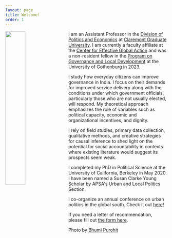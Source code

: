 ```yaml
---
layout: page
title: Welcome!
order: 1
---
```


<!-- Google tag (gtag.js) -->
<script async src="https://www.googletagmanager.com/gtag/js?id=G-95H7WJPKDP"></script>
<script>
  window.dataLayer = window.dataLayer || [];
  function gtag(){dataLayer.push(arguments);}
  gtag('js', new Date());

  gtag('config', 'G-95H7WJPKDP');
</script>
<img style="float: left;padding-right: 20px;" src="picture2.png"  width="35%" height="35%">


I am an Assistant Professor in the [Division of Politics and Economics](https://www.cgu.edu/school/ssspe/division-of-politics-economics/) at [Claremont Graduate University](https://www.cgu.edu). I am currently a faculty affiliate at the [Center for Effective Global Action](https://cega.berkeley.edu) and  was a non-resident fellow in the [Program on Governance and Local Development](https://gld.gu.se) at the University of Gothenburg in 2023.


I study how everyday citizens can improve governance in India. I focus on their demands for improved service delivery along with the conditions under which government officials, particularly those who are not usually elected, will respond. My theoretical approach emphasizes the role of variables such as political capacity, economic and organizational incentives, and dignity.

I rely on field studies, primary data collection, qualitative methods, and creative strategies for causal inference to shed light on the potential for social accountability in contexts where existing literature would suggest its prospects seem weak. 

I completed my PhD in Political Science at the University of California, Berkeley in May 2020. I have been named a Susan Clarke Young Scholar by APSA's Urban and Local Politics Section. 

I co-organize an annual conference on urban politics in the global south. Check it out [here!](https://www.globalsouthurbanpols.com)

If you need a letter of recommendation, please fill out [the form here](https://forms.gle/nLL4fb1GnERTyofu5).


Photo by [Bhumi Purohit](https://www.bhumipurohit.com)



